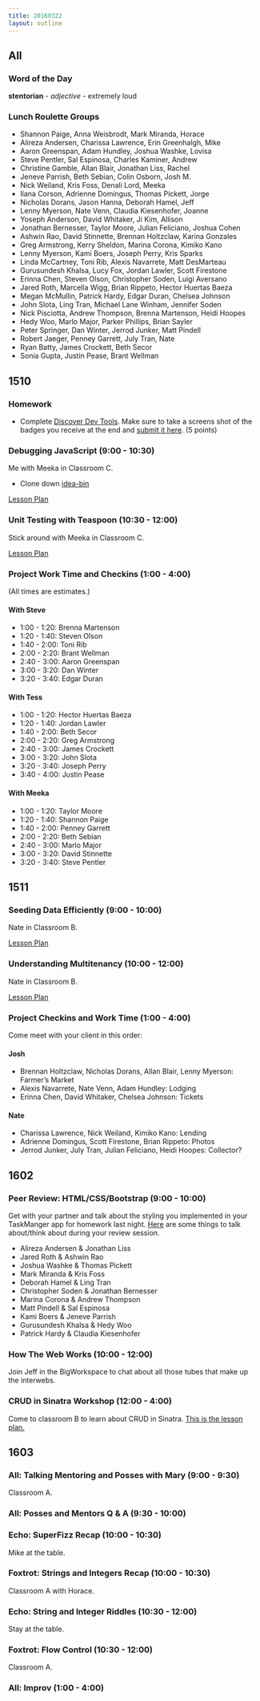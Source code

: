 ```yaml
---
title: 20160322
layout: outline
---
```


## All

### Word of the Day

**stentorian** - *adjective* - extremely loud

### Lunch Roulette Groups


* Shannon Paige, Anna Weisbrodt, Mark Miranda, Horace
* Alireza Andersen, Charissa Lawrence, Erin Greenhalgh, Mike
* Aaron Greenspan, Adam Hundley, Joshua Washke, Lovisa
* Steve Pentler, Sal Espinosa, Charles Kaminer, Andrew
* Christine Gamble, Allan Blair, Jonathan Liss, Rachel
* Jeneve Parrish, Beth Sebian, Colin Osborn, Josh M.
* Nick Weiland, Kris Foss, Denali Lord, Meeka
* Ilana Corson, Adrienne Domingus, Thomas Pickett, Jorge
* Nicholas Dorans, Jason Hanna, Deborah Hamel, Jeff
* Lenny Myerson, Nate Venn, Claudia Kiesenhofer, Joanne
* Yoseph Anderson, David Whitaker, Ji Kim, Allison
* Jonathan Bernesser, Taylor Moore, Julian Feliciano, Joshua Cohen
* Ashwin Rao, David Stinnette, Brennan Holtzclaw, Karina Gonzales
* Greg Armstrong, Kerry Sheldon, Marina Corona, Kimiko Kano
* Lenny Myerson, Kami Boers, Joseph Perry, Kris Sparks
* Linda McCartney, Toni Rib, Alexis Navarrete, Matt DesMarteau
* Gurusundesh Khalsa, Lucy Fox, Jordan Lawler, Scott Firestone
* Erinna Chen, Steven Olson, Christopher Soden, Luigi Aversano
* Jared Roth, Marcella Wigg, Brian Rippeto, Hector Huertas Baeza
* Megan McMullin, Patrick Hardy, Edgar Duran, Chelsea Johnson
* John Slota, Ling Tran, Michael Lane Winham, Jennifer Soden
* Nick Pisciotta, Andrew Thompson, Brenna Martenson, Heidi Hoopes
* Hedy Woo, Marlo Major, Parker Phillips, Brian Sayler
* Peter Springer, Dan Winter, Jerrod Junker, Matt Pindell
* Robert Jaeger, Penney Garrett, July Tran, Nate
* Ryan Batty, James Crockett, Beth Secor
* Sonia Gupta, Justin Pease, Brant Wellman


## 1510

### Homework
- Complete [Discover Dev Tools](http://discover-devtools.codeschool.com/). Make sure to take a screens shot of the badges you receive at the end and [submit it here](https://github.com/turingschool/ruby-submissions/tree/master/1510/module_4_assignments/dev-tools-homework). (5 points)

### Debugging JavaScript (9:00 - 10:30)

Me with Meeka in Classroom C.

- Clone down [idea-bin](https://github.com/turingschool-examples/idea-bin)

[Lesson Plan](https://github.com/turingschool/lesson_plans/blob/master/ruby_04-apis_and_scalability/debugging_javascript.markdown)

### Unit Testing with Teaspoon (10:30 - 12:00)

Stick around with Meeka in Classroom C.

[Lesson Plan](https://github.com/turingschool/lesson_plans/blob/master/ruby_04-apis_and_scalability/testing_javascript_in_rails.markdown)

### Project Work Time and Checkins (1:00 - 4:00)

(All times are estimates.)

#### With Steve

- 1:00 - 1:20: Brenna Martenson
- 1:20 - 1:40: Steven Olson
- 1:40 - 2:00: Toni Rib
- 2:00 - 2:20: Brant Wellman
- 2:40 - 3:00: Aaron Greenspan
- 3:00 - 3:20: Dan Winter
- 3:20 - 3:40: Edgar Duran

#### With Tess

- 1:00 - 1:20: Hector Huertas Baeza
- 1:20 - 1:40: Jordan Lawler
- 1:40 - 2:00: Beth Secor
- 2:00 - 2:20: Greg Armstrong
- 2:40 - 3:00: James Crockett
- 3:00 - 3:20: John Slota
- 3:20 - 3:40: Joseph Perry
- 3:40 - 4:00: Justin Pease

#### With Meeka

- 1:00 - 1:20: Taylor Moore
- 1:20 - 1:40: Shannon Paige
- 1:40 - 2:00: Penney Garrett
- 2:00 - 2:20: Beth Sebian
- 2:40 - 3:00: Marlo Major
- 3:00 - 3:20: David Stinnette
- 3:20 - 3:40: Steve Pentler

## 1511


### Seeding Data Efficiently (9:00 - 10:00)

Nate in Classroom B.

[Lesson Plan](https://github.com/turingschool/lesson_plans/blob/master/ruby_03-professional_rails_applications/seeding_data_efficiently.md)

### Understanding Multitenancy (10:00 - 12:00)

Nate in Classroom B.

[Lesson Plan](https://github.com/turingschool/lesson_plans/blob/master/ruby_03-professional_rails_applications/understanding_multitenancy.md)


### Project Checkins and Work Time (1:00 - 4:00)

Come meet with your client in this order:

#### Josh

- Brennan Holtzclaw, Nicholas Dorans, Allan Blair, Lenny Myerson: Farmer’s Market
- Alexis Navarrete, Nate Venn, Adam Hundley: Lodging
- Erinna Chen, David Whitaker, Chelsea Johnson: Tickets

#### Nate

- Charissa Lawrence, Nick Weiland, Kimiko Kano: Lending
- Adrienne Domingus, Scott Firestone, Brian Rippeto: Photos
- Jerrod Junker, July Tran, Julian Feliciano, Heidi Hoopes: Collector?


## 1602

### Peer Review: HTML/CSS/Bootstrap (9:00 - 10:00)

Get with your partner and talk about the styling you implemented in your TaskManger app for homework last night. [Here](https://gist.github.com/Carmer/52b20bbe29d89dfa3f00) are some things to talk about/think about during your review session.

* Alireza Andersen & Jonathan Liss
* Jared Roth & Ashwin Rao
* Joshua Washke & Thomas Pickett
* Mark Miranda & Kris Foss
* Deborah Hamel & Ling Tran
* Christopher Soden & Jonathan Bernesser
* Marina Corona & Andrew Thompson
* Matt Pindell & Sal Espinosa
* Kami Boers & Jeneve Parrish
* Gurusundesh Khalsa & Hedy Woo
* Patrick Hardy & Claudia Kiesenhofer

### How The Web Works (10:00 - 12:00)

Join Jeff in the BigWorkspace to chat about all those tubes that make up the interwebs.

### CRUD in Sinatra Workshop (12:00 - 4:00)

Come to classroom B to learn about CRUD in Sinatra. [This is the lesson plan.](https://github.com/turingschool/lesson_plans/blob/master/ruby_02-web_applications_with_ruby/crud_sinatra.markdown)

## 1603

### All: Talking Mentoring and Posses with Mary (9:00 - 9:30)

Classroom A.

### All: Posses and Mentors Q & A (9:30 - 10:00)

### Echo: SuperFizz Recap (10:00 - 10:30)

Mike at the table.

### Foxtrot: Strings and Integers Recap (10:00 - 10:30)

Classroom A with Horace.

### Echo: String and Integer Riddles (10:30 - 12:00)

Stay at the table.

### Foxtrot: Flow Control (10:30 - 12:00)

Classroom A.

### All: Improv (1:00 - 4:00)


